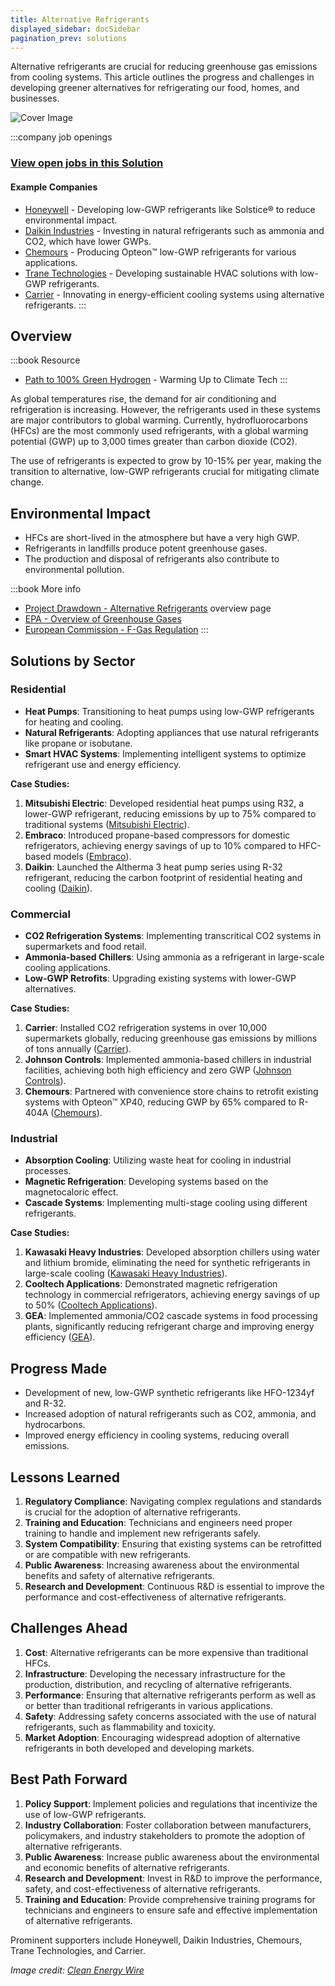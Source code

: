 ```yaml
---
title: Alternative Refrigerants
displayed_sidebar: docSidebar
pagination_prev: solutions
---
```


Alternative refrigerants are crucial for reducing greenhouse gas emissions from cooling systems. This article outlines the progress and challenges in developing greener alternatives for refrigerating our food, homes, and businesses.

![Cover Image](../static/img/co2-refrigeration.jpg)

:::company job openings
### [View open jobs in this Solution](https://climatebase.org/jobs?l=&q=&drawdown_solutions=Alternative+Refrigerants)
#### Example Companies
- [Honeywell](https://www.honeywell.com) - Developing low-GWP refrigerants like Solstice® to reduce environmental impact.
- [Daikin Industries](https://www.daikin.com) - Investing in natural refrigerants such as ammonia and CO2, which have lower GWPs.
- [Chemours](https://www.chemours.com) - Producing Opteon™ low-GWP refrigerants for various applications.
- [Trane Technologies](https://www.tranetechnologies.com) - Developing sustainable HVAC solutions with low-GWP refrigerants.
- [Carrier](https://www.carrier.com) - Innovating in energy-efficient cooling systems using alternative refrigerants.
:::

## Overview
:::book Resource
- [Path to 100% Green Hydrogen](https://warminguptoclimatetech.substack.com/p/green-hydrogen) - Warming Up to Climate Tech
:::

As global temperatures rise, the demand for air conditioning and refrigeration is increasing. However, the refrigerants used in these systems are major contributors to global warming. Currently, hydrofluorocarbons (HFCs) are the most commonly used refrigerants, with a global warming potential (GWP) up to 3,000 times greater than carbon dioxide (CO2).

The use of refrigerants is expected to grow by 10-15% per year, making the transition to alternative, low-GWP refrigerants crucial for mitigating climate change.

## Environmental Impact

- HFCs are short-lived in the atmosphere but have a very high GWP.
- Refrigerants in landfills produce potent greenhouse gases.
- The production and disposal of refrigerants also contribute to environmental pollution.

:::book More info
- [Project Drawdown - Alternative Refrigerants](https://drawdown.org/solutions/alternative-refrigerants) overview page
- [EPA - Overview of Greenhouse Gases](https://www.epa.gov/ghgemissions/overview-greenhouse-gases)
- [European Commission - F-Gas Regulation](https://ec.europa.eu/clima/policies/f-gas_en)
:::

## Solutions by Sector

### Residential
- **Heat Pumps**: Transitioning to heat pumps using low-GWP refrigerants for heating and cooling.
- **Natural Refrigerants**: Adopting appliances that use natural refrigerants like propane or isobutane.
- **Smart HVAC Systems**: Implementing intelligent systems to optimize refrigerant use and energy efficiency.

**Case Studies:**
1. **Mitsubishi Electric**: Developed residential heat pumps using R32, a lower-GWP refrigerant, reducing emissions by up to 75% compared to traditional systems ([Mitsubishi Electric](https://www.mitsubishielectric.com)).
2. **Embraco**: Introduced propane-based compressors for domestic refrigerators, achieving energy savings of up to 10% compared to HFC-based models ([Embraco](https://www.embraco.com)).
3. **Daikin**: Launched the Altherma 3 heat pump series using R-32 refrigerant, reducing the carbon footprint of residential heating and cooling ([Daikin](https://www.daikin.com)).

### Commercial
- **CO2 Refrigeration Systems**: Implementing transcritical CO2 systems in supermarkets and food retail.
- **Ammonia-based Chillers**: Using ammonia as a refrigerant in large-scale cooling applications.
- **Low-GWP Retrofits**: Upgrading existing systems with lower-GWP alternatives.

**Case Studies:**
1. **Carrier**: Installed CO2 refrigeration systems in over 10,000 supermarkets globally, reducing greenhouse gas emissions by millions of tons annually ([Carrier](https://www.carrier.com)).
2. **Johnson Controls**: Implemented ammonia-based chillers in industrial facilities, achieving both high efficiency and zero GWP ([Johnson Controls](https://www.johnsoncontrols.com)).
3. **Chemours**: Partnered with convenience store chains to retrofit existing systems with Opteon™ XP40, reducing GWP by 65% compared to R-404A ([Chemours](https://www.chemours.com)).

### Industrial
- **Absorption Cooling**: Utilizing waste heat for cooling in industrial processes.
- **Magnetic Refrigeration**: Developing systems based on the magnetocaloric effect.
- **Cascade Systems**: Implementing multi-stage cooling using different refrigerants.

**Case Studies:**
1. **Kawasaki Heavy Industries**: Developed absorption chillers using water and lithium bromide, eliminating the need for synthetic refrigerants in large-scale cooling ([Kawasaki Heavy Industries](https://global.kawasaki.com)).
2. **Cooltech Applications**: Demonstrated magnetic refrigeration technology in commercial refrigerators, achieving energy savings of up to 50% ([Cooltech Applications](https://www.cooltech-applications.com)).
3. **GEA**: Implemented ammonia/CO2 cascade systems in food processing plants, significantly reducing refrigerant charge and improving energy efficiency ([GEA](https://www.gea.com)).

## Progress Made

- Development of new, low-GWP synthetic refrigerants like HFO-1234yf and R-32.
- Increased adoption of natural refrigerants such as CO2, ammonia, and hydrocarbons.
- Improved energy efficiency in cooling systems, reducing overall emissions.

## Lessons Learned

1. **Regulatory Compliance**: Navigating complex regulations and standards is crucial for the adoption of alternative refrigerants.
2. **Training and Education**: Technicians and engineers need proper training to handle and implement new refrigerants safely.
3. **System Compatibility**: Ensuring that existing systems can be retrofitted or are compatible with new refrigerants.
4. **Public Awareness**: Increasing awareness about the environmental benefits and safety of alternative refrigerants.
5. **Research and Development**: Continuous R&D is essential to improve the performance and cost-effectiveness of alternative refrigerants.

## Challenges Ahead

1. **Cost**: Alternative refrigerants can be more expensive than traditional HFCs.
2. **Infrastructure**: Developing the necessary infrastructure for the production, distribution, and recycling of alternative refrigerants.
3. **Performance**: Ensuring that alternative refrigerants perform as well as or better than traditional refrigerants in various applications.
4. **Safety**: Addressing safety concerns associated with the use of natural refrigerants, such as flammability and toxicity.
5. **Market Adoption**: Encouraging widespread adoption of alternative refrigerants in both developed and developing markets.

## Best Path Forward

1. **Policy Support**: Implement policies and regulations that incentivize the use of low-GWP refrigerants.
2. **Industry Collaboration**: Foster collaboration between manufacturers, policymakers, and industry stakeholders to promote the adoption of alternative refrigerants.
3. **Public Awareness**: Increase public awareness about the environmental and economic benefits of alternative refrigerants.
4. **Research and Development**: Invest in R&D to improve the performance, safety, and cost-effectiveness of alternative refrigerants.
5. **Training and Education**: Provide comprehensive training programs for technicians and engineers to ensure safe and effective implementation of alternative refrigerants.

Prominent supporters include Honeywell, Daikin Industries, Chemours, Trane Technologies, and Carrier.

*Image credit: [Clean Energy Wire](https://www.cleanenergywire.org/factsheets/waste-energy-controversial-power-generation-incineration)*